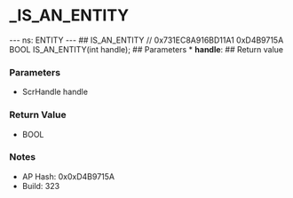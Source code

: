 # _IS_AN_ENTITY

--- ns: ENTITY --- ## IS_AN_ENTITY  // 0x731EC8A916BD11A1 0xD4B9715A BOOL IS_AN_ENTITY(int handle);   ## Parameters * **handle**:  ## Return value

### Parameters
* ScrHandle handle

### Return Value
* BOOL

### Notes
* AP Hash: 0x0xD4B9715A
* Build: 323

